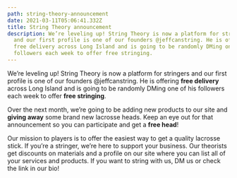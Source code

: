 ```yaml
---
path: string-theory-announcement
date: 2021-03-11T05:06:41.332Z
title: String Theory announcement
description: We’re leveling up! String Theory is now a platform for stringers
  and our first profile is one of our founders @jeffcanstring. He is offering
  free delivery across Long Island and is going to be randomly DMing one of his
  followers each week to offer free stringing.
---
```

We’re leveling up! String Theory is now a platform for stringers and our first profile is one of our founders @jeffcanstring. He is offering **free delivery** across Long Island and is going to be randomly DMing one of his followers each week to offer **free stringing**.

Over the next month, we’re going to be adding new products to our site and **giving away** some brand new lacrosse heads. Keep an eye out for that announcement so you can participate and get a **free head**!

Our mission to players is to offer the easiest way to get a quality lacrosse stick. If you’re a stringer, we’re here to support your business. Our theorists get discounts on materials and a profile on our site where you can list all of your services and products. If you want to string with us, DM us or check the link in our bio!